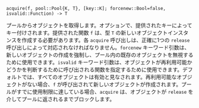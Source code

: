 ```
acquire(f, pool::Pool{K, T}, [key::K]; forcenew::Bool=false, isvalid::Function) -> T
```

プールからオブジェクトを取得します。オプションで、提供されたキーによってキー付けされます。提供された関数 `f` は、型 `T` の新しいオブジェクトインスタンスを作成する必要があります。各 `acquire` 呼び出しは、正確に1つの `release` 呼び出しによって対応されなければなりません。`forcenew` キーワード引数は、新しいオブジェクトの作成を強制し、プール内の既存のオブジェクトを無視するために使用できます。`isvalid` キーワード引数は、オブジェクトが再利用可能かどうかを判断するために呼び出される関数を指定するために使用できます。デフォルトでは、すべてのオブジェクトは有効と見なされます。再利用可能なオブジェクトがない場合、`f` が呼び出されて新しいオブジェクトが作成されます。プールがすでに使用制限に達している場合、`acquire` は、オブジェクトが `release` を介してプールに返されるまでブロックします。
